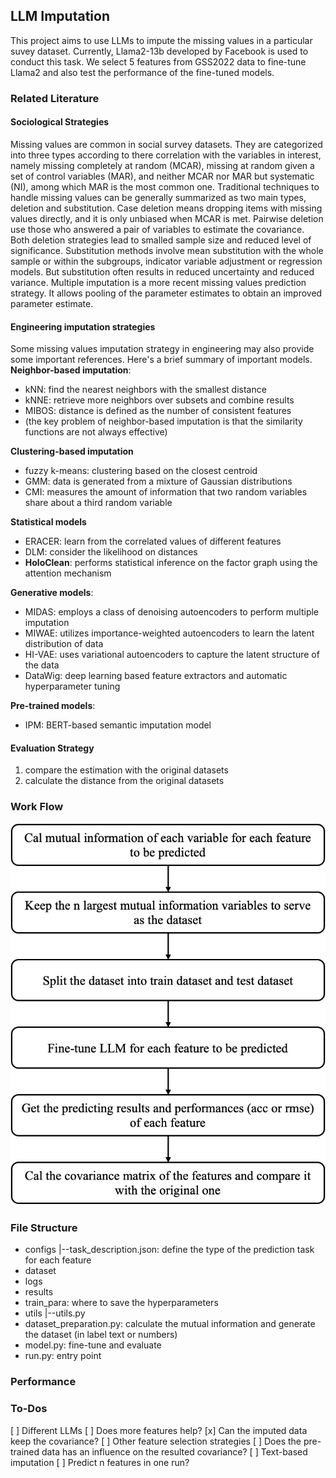 ## LLM Imputation
This project aims to use LLMs to impute the missing values in a particular suvey dataset. Currently, Llama2-13b developed by Facebook is used to conduct this task. We select 5 features from GSS2022 data to fine-tune Llama2 and also test the performance of the fine-tuned models.

### Related Literature
#### Sociological Strategies
Missing values are common in social survey datasets. They are categorized into three types according to there correlation with the variables in interest, namely missing completely at random (MCAR), missing at random given a set of control variables (MAR), and neither MCAR nor MAR but systematic (NI), among which MAR is the most common one.
Traditional techniques to handle missing values can be generally summarized as two main types, deletion and substitution. Case deletion means dropping items with missing values directly, and it is only unbiased when MCAR is met. Pairwise deletion use those who answered a pair of variables to estimate the covariance. Both deletion strategies lead to smalled sample size and reduced level of significance. Substitution methods involve mean substitution with the whole sample or within the subgroups, indicator variable adjustment or regression models. But substitution often results in reduced uncertainty and reduced variance.
Multiple imputation is a more recent missing values prediction strategy. It allows pooling of the parameter estimates to obtain an improved parameter estimate.

#### Engineering imputation strategies
Some missing values imputation strategy in engineering may also provide some important references. Here's a brief summary of important models.
**Neighbor-based imputation**:
- kNN: find the nearest neighbors with the smallest distance
- kNNE: retrieve more neighbors over subsets and combine results
- MIBOS: distance is defined as the number of consistent features
- (the key problem of neighbor-based imputation is that the similarity functions are not always effective)

**Clustering-based imputation**
- fuzzy k-means: clustering based on the closest centroid
- GMM: data is generated from a mixture of Gaussian distributions
- CMI: measures the amount of information that two random variables share about a third random variable

**Statistical models**
- ERACER: learn from the correlated values of different features
- DLM: consider the likelihood on distances
- **HoloClean**: performs statistical inference on the factor graph using the attention mechanism

**Generative models**:
- MIDAS: employs a class of denoising autoencoders to perform multiple imputation
- MIWAE: utilizes importance-weighted autoencoders to learn the latent distribution of data
- HI-VAE: uses variational autoencoders to capture the latent structure of the data
- DataWig: deep learning based feature extractors and automatic hyperparameter tuning

**Pre-trained models**:
- IPM: BERT-based semantic imputation model 

#### Evaluation Strategy
1. compare the estimation with the original datasets
2. calculate the distance from the original datasets

### Work Flow
![Work Flow of the current project](image.png)

### File Structure
- configs
|--task_description.json: define the type of the prediction task for each feature
- dataset
- logs
- results
- train_para: where to save the hyperparameters
- utils
|--utils.py
- dataset_preparation.py: calculate the mutual information and generate the dataset (in label text or numbers)
- model.py: fine-tune and evaluate
- run.py: entry point

### Performance

### To-Dos
[ ] Different LLMs
[ ] Does more features help?
[x] Can the imputed data keep the covariance?
[ ] Other feature selection strategies
[ ] Does the pre-trained data has an influence on the resulted covariance?
[ ] Text-based imputation
[ ] Predict n features in one run?
